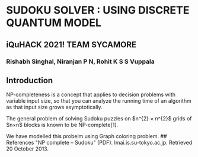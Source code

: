 # SUDOKU SOLVER : USING DISCRETE QUANTUM MODEL
## iQuHACK 2021! TEAM SYCAMORE 
### Rishabh Singhal, Niranjan P N, Rohit K S S Vuppala 

## Introduction
<p> NP-completeness is a concept that applies to decision problems with variable input size, so that you can analyze the running time of an algorithm as that input size grows asymptotically.

<p> The general problem of solving Sudoku puzzles on $n^{2} × n^{2}$ grids of $n×n$ blocks is known to be NP-complete[1].

<p> We have modelled this probelm using Graph coloring problem.
## References
"NP complete – Sudoku" (PDF). Imai.is.su-tokyo.ac.jp. Retrieved 20 October 2013.
